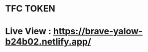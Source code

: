 <h1>TFC TOKEN <h1/>
Live View : <a href="https://brave-yalow-b24b02.netlify.app/" target="_black" >https://brave-yalow-b24b02.netlify.app/ <a/>
